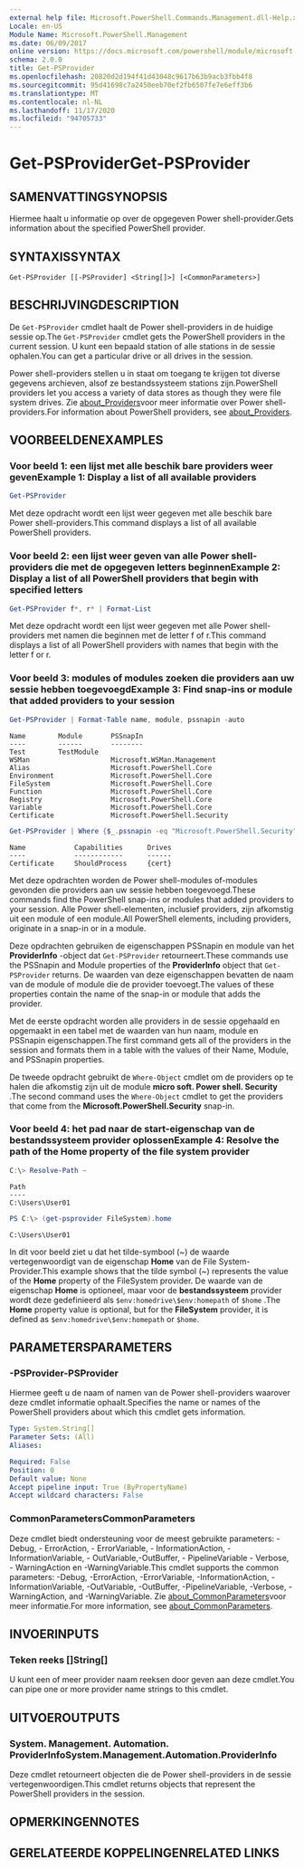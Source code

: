 ```yaml
---
external help file: Microsoft.PowerShell.Commands.Management.dll-Help.xml
Locale: en-US
Module Name: Microsoft.PowerShell.Management
ms.date: 06/09/2017
online version: https://docs.microsoft.com/powershell/module/microsoft.powershell.management/get-psprovider?view=powershell-7.2&WT.mc_id=ps-gethelp
schema: 2.0.0
title: Get-PSProvider
ms.openlocfilehash: 20820d2d194f41d43048c9617b63b9acb3fbb4f8
ms.sourcegitcommit: 95d41698c7a2450eeb70ef2fb6507fe7e6eff3b6
ms.translationtype: MT
ms.contentlocale: nl-NL
ms.lasthandoff: 11/17/2020
ms.locfileid: "94705733"
---
```

# <span data-ttu-id="10d13-102">Get-PSProvider</span><span class="sxs-lookup"><span data-stu-id="10d13-102">Get-PSProvider</span></span>

## <span data-ttu-id="10d13-103">SAMENVATTING</span><span class="sxs-lookup"><span data-stu-id="10d13-103">SYNOPSIS</span></span>
<span data-ttu-id="10d13-104">Hiermee haalt u informatie op over de opgegeven Power shell-provider.</span><span class="sxs-lookup"><span data-stu-id="10d13-104">Gets information about the specified PowerShell provider.</span></span>

## <span data-ttu-id="10d13-105">SYNTAXIS</span><span class="sxs-lookup"><span data-stu-id="10d13-105">SYNTAX</span></span>

```
Get-PSProvider [[-PSProvider] <String[]>] [<CommonParameters>]
```

## <span data-ttu-id="10d13-106">BESCHRIJVING</span><span class="sxs-lookup"><span data-stu-id="10d13-106">DESCRIPTION</span></span>

<span data-ttu-id="10d13-107">De `Get-PSProvider` cmdlet haalt de Power shell-providers in de huidige sessie op.</span><span class="sxs-lookup"><span data-stu-id="10d13-107">The `Get-PSProvider` cmdlet gets the PowerShell providers in the current session.</span></span>
<span data-ttu-id="10d13-108">U kunt een bepaald station of alle stations in de sessie ophalen.</span><span class="sxs-lookup"><span data-stu-id="10d13-108">You can get a particular drive or all drives in the session.</span></span>

<span data-ttu-id="10d13-109">Power shell-providers stellen u in staat om toegang te krijgen tot diverse gegevens archieven, alsof ze bestandssysteem stations zijn.</span><span class="sxs-lookup"><span data-stu-id="10d13-109">PowerShell providers let you access a variety of data stores as though they were file system drives.</span></span>
<span data-ttu-id="10d13-110">Zie [about_Providers](../Microsoft.PowerShell.Core/About/about_Providers.md)voor meer informatie over Power shell-providers.</span><span class="sxs-lookup"><span data-stu-id="10d13-110">For information about PowerShell providers, see [about_Providers](../Microsoft.PowerShell.Core/About/about_Providers.md).</span></span>

## <span data-ttu-id="10d13-111">VOORBEELDEN</span><span class="sxs-lookup"><span data-stu-id="10d13-111">EXAMPLES</span></span>

### <span data-ttu-id="10d13-112">Voor beeld 1: een lijst met alle beschik bare providers weer geven</span><span class="sxs-lookup"><span data-stu-id="10d13-112">Example 1: Display a list of all available providers</span></span>

```powershell
Get-PSProvider
```

<span data-ttu-id="10d13-113">Met deze opdracht wordt een lijst weer gegeven met alle beschik bare Power shell-providers.</span><span class="sxs-lookup"><span data-stu-id="10d13-113">This command displays a list of all available PowerShell providers.</span></span>

### <span data-ttu-id="10d13-114">Voor beeld 2: een lijst weer geven van alle Power shell-providers die met de opgegeven letters beginnen</span><span class="sxs-lookup"><span data-stu-id="10d13-114">Example 2: Display a list of all PowerShell providers that begin with specified letters</span></span>

```powershell
Get-PSProvider f*, r* | Format-List
```

<span data-ttu-id="10d13-115">Met deze opdracht wordt een lijst weer gegeven met alle Power shell-providers met namen die beginnen met de letter f of r.</span><span class="sxs-lookup"><span data-stu-id="10d13-115">This command displays a list of all PowerShell providers with names that begin with the letter f or r.</span></span>

### <span data-ttu-id="10d13-116">Voor beeld 3: modules of modules zoeken die providers aan uw sessie hebben toegevoegd</span><span class="sxs-lookup"><span data-stu-id="10d13-116">Example 3: Find snap-ins or module that added providers to your session</span></span>

```powershell
Get-PSProvider | Format-Table name, module, pssnapin -auto
```

```Output
Name        Module       PSSnapIn
----        ------       --------
Test        TestModule
WSMan                    Microsoft.WSMan.Management
Alias                    Microsoft.PowerShell.Core
Environment              Microsoft.PowerShell.Core
FileSystem               Microsoft.PowerShell.Core
Function                 Microsoft.PowerShell.Core
Registry                 Microsoft.PowerShell.Core
Variable                 Microsoft.PowerShell.Core
Certificate              Microsoft.PowerShell.Security
```

```powershell
Get-PSProvider | Where {$_.pssnapin -eq "Microsoft.PowerShell.Security"}
```

```Output
Name            Capabilities      Drives
----            ------------      ------
Certificate     ShouldProcess     {cert}
```

<span data-ttu-id="10d13-117">Met deze opdrachten worden de Power shell-modules of-modules gevonden die providers aan uw sessie hebben toegevoegd.</span><span class="sxs-lookup"><span data-stu-id="10d13-117">These commands find the PowerShell snap-ins or modules that added providers to your session.</span></span>
<span data-ttu-id="10d13-118">Alle Power shell-elementen, inclusief providers, zijn afkomstig uit een module of een module.</span><span class="sxs-lookup"><span data-stu-id="10d13-118">All PowerShell elements, including providers, originate in a snap-in or in a module.</span></span>

<span data-ttu-id="10d13-119">Deze opdrachten gebruiken de eigenschappen PSSnapin en module van het **ProviderInfo** -object dat `Get-PSProvider` retourneert.</span><span class="sxs-lookup"><span data-stu-id="10d13-119">These commands use the PSSnapin and Module properties of the **ProviderInfo** object that `Get-PSProvider` returns.</span></span>
<span data-ttu-id="10d13-120">De waarden van deze eigenschappen bevatten de naam van de module of module die de provider toevoegt.</span><span class="sxs-lookup"><span data-stu-id="10d13-120">The values of these properties contain the name of the snap-in or module that adds the provider.</span></span>

<span data-ttu-id="10d13-121">Met de eerste opdracht worden alle providers in de sessie opgehaald en opgemaakt in een tabel met de waarden van hun naam, module en PSSnapin eigenschappen.</span><span class="sxs-lookup"><span data-stu-id="10d13-121">The first command gets all of the providers in the session and formats them in a table with the values of their Name, Module, and PSSnapin properties.</span></span>

<span data-ttu-id="10d13-122">De tweede opdracht gebruikt de `Where-Object` cmdlet om de providers op te halen die afkomstig zijn uit de module **micro soft. Power shell. Security** .</span><span class="sxs-lookup"><span data-stu-id="10d13-122">The second command uses the `Where-Object` cmdlet to get the providers that come from the **Microsoft.PowerShell.Security** snap-in.</span></span>

### <span data-ttu-id="10d13-123">Voor beeld 4: het pad naar de start-eigenschap van de bestandssysteem provider oplossen</span><span class="sxs-lookup"><span data-stu-id="10d13-123">Example 4: Resolve the path of the Home property of the file system provider</span></span>

```powershell
C:\> Resolve-Path ~
```

```Output
Path
----
C:\Users\User01
```

```powershell
PS C:\> (get-psprovider FileSystem).home
```

```Output
C:\Users\User01
```

<span data-ttu-id="10d13-124">In dit voor beeld ziet u dat het tilde-symbool (~) de waarde vertegenwoordigt van de eigenschap **Home** van de File System-Provider.</span><span class="sxs-lookup"><span data-stu-id="10d13-124">This example shows that the tilde symbol (~) represents the value of the **Home** property of the FileSystem provider.</span></span>
<span data-ttu-id="10d13-125">De waarde van de eigenschap **Home** is optioneel, maar voor de **bestandssysteem** provider wordt deze gedefinieerd als `$env:homedrive\$env:homepath` of `$home` .</span><span class="sxs-lookup"><span data-stu-id="10d13-125">The **Home** property value is optional, but for the **FileSystem** provider, it is defined as `$env:homedrive\$env:homepath` or `$home`.</span></span>

## <span data-ttu-id="10d13-126">PARAMETERS</span><span class="sxs-lookup"><span data-stu-id="10d13-126">PARAMETERS</span></span>

### <span data-ttu-id="10d13-127">-PSProvider</span><span class="sxs-lookup"><span data-stu-id="10d13-127">-PSProvider</span></span>

<span data-ttu-id="10d13-128">Hiermee geeft u de naam of namen van de Power shell-providers waarover deze cmdlet informatie ophaalt.</span><span class="sxs-lookup"><span data-stu-id="10d13-128">Specifies the name or names of the PowerShell providers about which this cmdlet gets information.</span></span>

```yaml
Type: System.String[]
Parameter Sets: (All)
Aliases:

Required: False
Position: 0
Default value: None
Accept pipeline input: True (ByPropertyName)
Accept wildcard characters: False
```

### <span data-ttu-id="10d13-129">CommonParameters</span><span class="sxs-lookup"><span data-stu-id="10d13-129">CommonParameters</span></span>

<span data-ttu-id="10d13-130">Deze cmdlet biedt ondersteuning voor de meest gebruikte parameters: -Debug, - ErrorAction, - ErrorVariable, - InformationAction, -InformationVariable, - OutVariable,-OutBuffer, - PipelineVariable - Verbose, - WarningAction en -WarningVariable.</span><span class="sxs-lookup"><span data-stu-id="10d13-130">This cmdlet supports the common parameters: -Debug, -ErrorAction, -ErrorVariable, -InformationAction, -InformationVariable, -OutVariable, -OutBuffer, -PipelineVariable, -Verbose, -WarningAction, and -WarningVariable.</span></span> <span data-ttu-id="10d13-131">Zie [about_CommonParameters](../Microsoft.PowerShell.Core/About/about_CommonParameters.md)voor meer informatie.</span><span class="sxs-lookup"><span data-stu-id="10d13-131">For more information, see [about_CommonParameters](../Microsoft.PowerShell.Core/About/about_CommonParameters.md).</span></span>

## <span data-ttu-id="10d13-132">INVOER</span><span class="sxs-lookup"><span data-stu-id="10d13-132">INPUTS</span></span>

### <span data-ttu-id="10d13-133">Teken reeks []</span><span class="sxs-lookup"><span data-stu-id="10d13-133">String[]</span></span>

<span data-ttu-id="10d13-134">U kunt een of meer provider naam reeksen door geven aan deze cmdlet.</span><span class="sxs-lookup"><span data-stu-id="10d13-134">You can pipe one or more provider name strings to this cmdlet.</span></span>

## <span data-ttu-id="10d13-135">UITVOER</span><span class="sxs-lookup"><span data-stu-id="10d13-135">OUTPUTS</span></span>

### <span data-ttu-id="10d13-136">System. Management. Automation. ProviderInfo</span><span class="sxs-lookup"><span data-stu-id="10d13-136">System.Management.Automation.ProviderInfo</span></span>

<span data-ttu-id="10d13-137">Deze cmdlet retourneert objecten die de Power shell-providers in de sessie vertegenwoordigen.</span><span class="sxs-lookup"><span data-stu-id="10d13-137">This cmdlet returns objects that represent the PowerShell providers in the session.</span></span>

## <span data-ttu-id="10d13-138">OPMERKINGEN</span><span class="sxs-lookup"><span data-stu-id="10d13-138">NOTES</span></span>

## <span data-ttu-id="10d13-139">GERELATEERDE KOPPELINGEN</span><span class="sxs-lookup"><span data-stu-id="10d13-139">RELATED LINKS</span></span>

